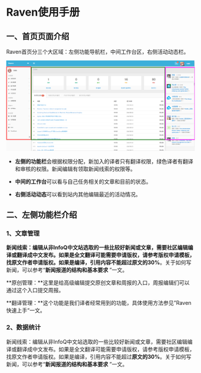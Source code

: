 # Raven使用手册

## 一、首页页面介绍

Raven首页分三个大区域：左侧功能导航栏，中间工作台区，右侧活动动态栏。

![](/assets/QQ截图20160826103940.png)

* **左侧的功能栏**会根据权限分配，新加入的译者只有翻译权限，绿色译者有翻译和审核的权限。新闻编辑有领取新闻线索的权限等。

* **中间的工作台**可以看与自己任务相关的文章和目前的状态。

* **右侧活动动态**可以看到站内其他编辑最近的活动情况。


## 二、左侧功能栏介绍

### 1、文章管理

**新闻线索：**编辑从非InfoQ中文站选取的一些比较好新闻或文章，需要社区编辑编译或翻译成中文发布。如果是全文翻译可能需要申请版权，请参考版权申请模板，找原文作者申请版权。如果是编译，引用内容不能超过**原文的30%**。关于如何写新闻，可以参考“**新闻报道的结构和基本要求** ”一文。

**原创管理：**这里是给高级编辑提交原创文章和周报的入口，周报编辑们可以通过这个入口提交周报。

**翻译管理：**这个功能是我们译者经常用到的功能，具体使用方法参见”Raven快速上手“一文。

### 2、数据统计

新闻线索：编辑从非InfoQ中文站选取的一些比较好新闻或文章，需要社区编辑编译或翻译成中文发布。如果是全文翻译可能需要申请版权，请参考版权申请模板，找原文作者申请版权。如果是编译，引用内容不能超过**原文的30%**。关于如何写新闻，可以参考“**新闻报道的结构和基本要求** ”一文。

